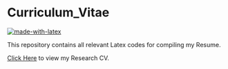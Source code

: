 # Curriculum_Vitae
[![made-with-latex](https://img.shields.io/badge/Made%20with-LaTeX-purple.svg)](https://www.latex-project.org/)

This repository contains all relevant Latex codes for compiling my Resume. 

[Click Here](Unnikrishnan_Resume.pdf) to view my Research CV.